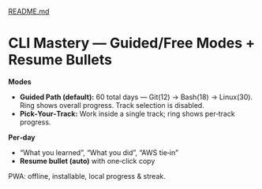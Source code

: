 [README.md](https://github.com/user-attachments/files/21812178/README.md)
# CLI Mastery — Guided/Free Modes + Resume Bullets

**Modes**
- **Guided Path (default):** 60 total days — Git(12) → Bash(18) → Linux(30). Ring shows overall progress. Track selection is disabled.
- **Pick‑Your‑Track:** Work inside a single track; ring shows per‑track progress.

**Per‑day**
- “What you learned”, “What you did”, “AWS tie‑in”
- **Resume bullet (auto)** with one‑click copy

PWA: offline, installable, local progress & streak.
